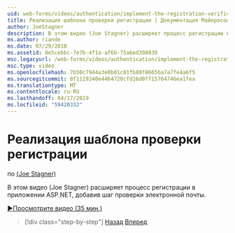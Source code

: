 ```yaml
---
uid: web-forms/videos/authentication/implement-the-registration-verification-pattern
title: Реализация шаблона проверки регистрации | Документация Майкрософт
author: JoeStagner
description: В этом видео (Joe Stagner) расширяет процесс регистрации в приложении ASP.NET, добавив шаг проверки электронной почты.
ms.author: riande
ms.date: 07/29/2010
ms.assetid: 8e5cebbc-7e7b-4f1a-af6b-75a6ed398030
msc.legacyurl: /web-forms/videos/authentication/implement-the-registration-verification-pattern
msc.type: video
ms.openlocfilehash: 7b50c7944a3e0b01c81fb80f8665ba7a7fe4a6f5
ms.sourcegitcommit: 0f1119340e4464720cfd16d0ff15764746ea1fea
ms.translationtype: MT
ms.contentlocale: ru-RU
ms.lasthandoff: 04/17/2019
ms.locfileid: "59420332"
---
```

# <a name="implement-the-registration-verification-pattern"></a>Реализация шаблона проверки регистрации

по [(Joe Stagner)](https://github.com/JoeStagner)

В этом видео (Joe Stagner) расширяет процесс регистрации в приложении ASP.NET, добавив шаг проверки электронной почты.

[&#9654;Просмотрите видео (35 мин.)](https://channel9.msdn.com/Blogs/ASP-NET-Site-Videos/implement-the-registration-verification-pattern)

> [!div class="step-by-step"]
> [Назад](logging-users-into-your-membership-system.md)
> [Вперед](simple-web-service-authentication.md)
